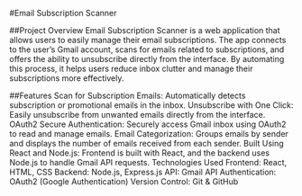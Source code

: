#Email Subscription Scanner

##Project Overview
Email Subscription Scanner is a web application that allows users to easily manage their email subscriptions. The app connects to the user’s Gmail account, scans for emails related to subscriptions, and offers the ability to unsubscribe directly from the interface. By automating this process, it helps users reduce inbox clutter and manage their subscriptions more effectively.

##Features
Scan for Subscription Emails: Automatically detects subscription or promotional emails in the inbox.
Unsubscribe with One Click: Easily unsubscribe from unwanted emails directly from the interface.
OAuth2 Secure Authentication: Securely access Gmail inbox using OAuth2 to read and manage emails.
Email Categorization: Groups emails by sender and displays the number of emails received from each sender.
Built Using React and Node.js: Frontend is built with React, and the backend uses Node.js to handle Gmail API requests.
Technologies Used
Frontend: React, HTML, CSS
Backend: Node.js, Express.js
API: Gmail API
Authentication: OAuth2 (Google Authentication)
Version Control: Git & GitHub
